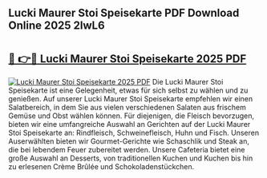 ## Lucki Maurer Stoi Speisekarte PDF Download Online 2025 2lwL6

# <h2><a href="http://gc8chl0.nevu.top/?p=Lucki+Maurer+Stoi+Speisekarte">🔗 👉🔴 Lucki Maurer Stoi Speisekarte 2025 PDF</a></h2>

[![Lucki Maurer Stoi Speisekarte 2025 PDF](https://i.imgur.com/dBaPXMq.png)](http://gc8chl0.nevu.top/?p=Lucki+Maurer+Stoi+Speisekarte)
Die Lucki Maurer Stoi Speisekarte ist eine Gelegenheit, etwas für sich selbst zu wählen und zu genießen. Auf unserer Lucki Maurer Stoi Speisekarte empfehlen wir einen Salatbereich, in dem Sie aus vielen verschiedenen Salaten aus frischem Gemüse und Obst wählen können. Für diejenigen, die Fleisch bevorzugen, bieten wir eine umfangreiche Auswahl an Gerichten auf der Lucki Maurer Stoi Speisekarte an: Rindfleisch, Schweinefleisch, Huhn und Fisch. Unseren Auserwählten bieten wir Gourmet-Gerichte wie Schaschlik und Steak an, die bei lebendem Feuer zubereitet werden. Unsere Cafeteria bietet eine große Auswahl an Desserts, von traditionellen Kuchen und Kuchen bis hin zu erlesenen Crème Brûlée und Schokoladenstückchen.
